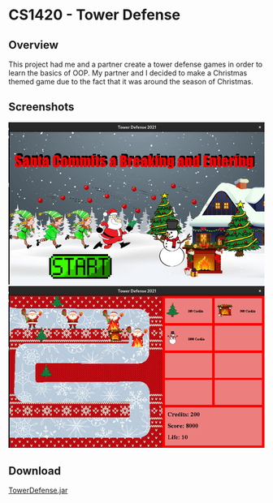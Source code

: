 # CS1420 - Tower Defense

## Overview

This project had me and a partner create a tower defense games in order to learn
the basics of OOP. My partner and I decided to make a Christmas themed game due
to the fact that it was around the season of Christmas.

## Screenshots

![image](/static/img/cs1420_tower_defense/title.png)
![image](/static/img/cs1420_tower_defense/game.png)

## Download

[TowerDefense.jar](/static/file/TowerDefense.jar)
